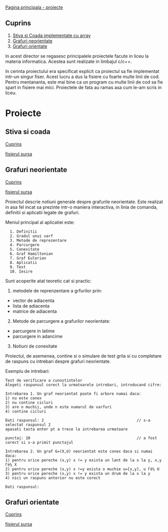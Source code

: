 [Pagina principala - proiecte](../)

## Cuprins

1. [Stiva si Coada implementate cu array](#stiva-si-coada)
1. [Grafuri neorientate](#Grafuri-neorientate)
1. [Grafuri orientate](#Grafuri-orientate)

In acest director se regasesc principalele proiectele facute in liceu la materia informatica. Acestea sunt realizate in limbajul c/c++.

In cerinta proiectului era specificat explicit ca proiectul sa fie implementat intr-un singur fiser. Acest lucru a dus la fisiere cu foarte multe linii de cod.
Pentru mentananta, este mai bine ca un program cu multe linii de cod sa fie spart in fisiere mai mici. Proiectele de fata au ramas asa cum le-am scris in liceu.

# Proiecte

## Stiva si coada 
[Cuprins](#cuprins)

[fisierul sursa](proiect_vector_stiva_si_coada.cpp)


## Grafuri neorientate
[Cuprins](#cuprins)

[fisierul sursa](proiect_grafuri_neorientate.cpp)


Proiectul descrie notiuni generale despre grafurile neorientate. Este realizat in asa fel incat sa prezinte intr-o maniera interactiva, in linia de comanda, definitii si aplicatii legate de grafuri.

Meniul principal al aplicatiei este:

      1. Definitii
      2. Gradul unui varf
      3. Metode de reprezentare
      4. Parcurgere
      5. Conexitate
      6. Graf Hamiltonian
      7. Graf Eulerian
      8. Aplicatii
      9. Test
      10. Iesire

Sunt acoperite atat teoretic cat si practic:

1. metodele de reprenzentare a grfurilor prin:
  - vector de adiacenta
  - lista de adiacenta
  - matrice de adiacenta

2. Metode de parcurgere a grafurilor neorientate:
  - parcurgere in latime
  - parcurgere in adancime

3. Notiuni de conexitate

Proiectul, de asemenea, contine si o simulare de test grila si cu completare de raspuns cu intrebari despre grafuri neorientate.

Exemplu de intrebari:

    Test de verificare a cunostintelor
    Alegeti raspunsul corect la urmatoarele intrebari, introducand cifre:
    
    Intrebarea 1. Un graf neorientat poate fi arbore numai daca:
    1) nu este conex
    2) nu contine cicluri
    3) are n muchii, unde n este numarul de varfuri
    4) contine cicluri
    
    Dati raspunsul: 2                                         // s-a selectat raspunsul 2
    apasati tasta enter pt a trece la intrebarea urmatoare
    
    punctaj: 10                                               // a fost corect si s-a primit punctajul
    
    Intrebarea 2. Un graf G=(X,U) neorientat este conex daca si numai daca:
    1) pentru orice pereche (x,y) x != y exista un lant de la x la y, x,y Γé¼ X
    2) pentru orice pereche (x,y) x !=y exista o muchie u=[x,y], u Γé¼ U
    3) pentru orice pereche (x,y) x != y exista un drum de la x la y
    4) nici un raspuns anterior nu este corect
    
    Dati raspunsul:

## Grafuri orientate
[Cuprins](#cuprins)

[fisierul sursa](proiect_grafuri_orientate.cpp)

